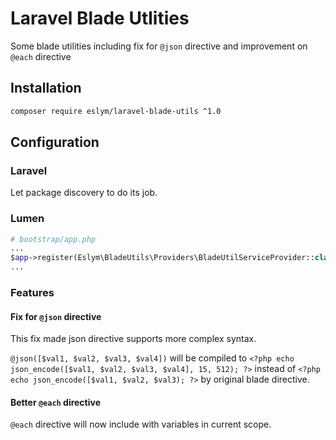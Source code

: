 # Laravel Blade Utlities
Some blade utilities including fix for ```@json``` directive and improvement on ```@each``` directive

## Installation
````bash
composer require eslym/laravel-blade-utils ^1.0
````

## Configuration
### Laravel
Let package discovery to do its job.

### Lumen
````php
# bootstrap/app.php
...
$app->register(Eslym\BladeUtils\Providers\BladeUtilServiceProvider::class);
...
````

### Features
#### Fix for ```@json``` directive
This fix made json directive supports more complex syntax.

```@json([$val1, $val2, $val3, $val4])``` will be compiled to ```<?php echo json_encode([$val1, $val2, $val3, $val4], 15, 512); ?>``` instead of ```<?php echo json_encode([$val1, $val2, $val3); ?>``` by original blade directive.

#### Better ```@each``` directive
```@each``` directive will now include with variables in current scope.
